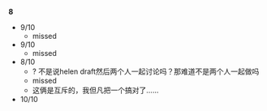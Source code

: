 **8**

- 9/10
	- missed
- 9/10
	- missed
- 8/10
	- ? 不是说helen draft然后两个人一起讨论吗？那难道不是两个人一起做吗
	- missed
	- 这俩是互斥的，我但凡把一个搞对了……
- 10/10